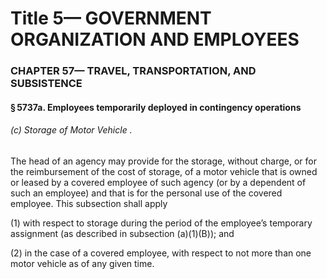 
# Title 5— GOVERNMENT ORGANIZATION AND EMPLOYEES
### CHAPTER 57— TRAVEL, TRANSPORTATION, AND SUBSISTENCE
#### § 5737a. Employees temporarily deployed in contingency operations
###### (c) Storage of Motor Vehicle .

The head of an agency may provide for the storage, without charge, or for the reimbursement of the cost of storage, of a motor vehicle that is owned or leased by a covered employee of such agency (or by a dependent of such an employee) and that is for the personal use of the covered employee. This subsection shall apply

(1) with respect to storage during the period of the employee’s temporary assignment (as described in subsection (a)(1)(B)); and

(2) in the case of a covered employee, with respect to not more than one motor vehicle as of any given time.
